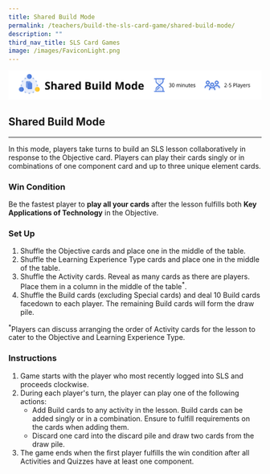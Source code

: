```yaml
---
title: Shared Build Mode
permalink: /teachers/build-the-sls-card-game/shared-build-mode/
description: ""
third_nav_title: SLS Card Games
image: /images/FaviconLight.png
---
```

<img alt="Shared Build Mode Image" src="/images/SLS%20Build/sharedbuildmode.png">

<h2>Shared Build Mode</h2>
<hr>
<p>In this mode, players take turns to build an SLS lesson collaboratively in response to the Objective card. Players can play their cards singly or in combinations of one component card and up to three unique element cards.</p>
<h3>Win Condition</h3>
<p>Be the fastest player to <strong>play all your cards</strong> after the lesson fulfills both <strong>Key Applications of Technology</strong> in the Objective.</p>
<h3>Set Up</h3>
<ol>
<li>Shuffle the Objective cards and place one in the middle of the table.</li>
<li>Shuffle the Learning Experience Type cards and place one in the middle of the table.</li>
<li>Shuffle the Activity cards. Reveal as many cards as there are players. Place them in a column in the middle of the table<sup>*</sup>.</li>
  <li>Shuffle the Build cards (excluding Special cards) and deal 10 Build cards facedown to each player. The remaining Build cards will form the draw pile.</li>
</ol>
<p><sup>*</sup>Players can discuss arranging the order of Activity cards for the lesson to cater to the Objective and Learning Experience Type.</p>
<h3>Instructions</h3>
<ol>
<li>Game starts with the player who most recently logged into SLS and proceeds clockwise.</li>
<li>During each player's turn, the player can play one of the following actions:
<ul>
<li>Add Build cards to any activity in the lesson. Build cards can be added singly or in a combination. Ensure to fulfill requirements on the cards when adding them.</li>
<li>Discard one card into the discard pile and draw two cards from the draw pile.</li>
</ul>
</li>
<li>The game ends when the first player fulfills the win condition after all Activities and Quizzes have at least one component.</li>
</ol>